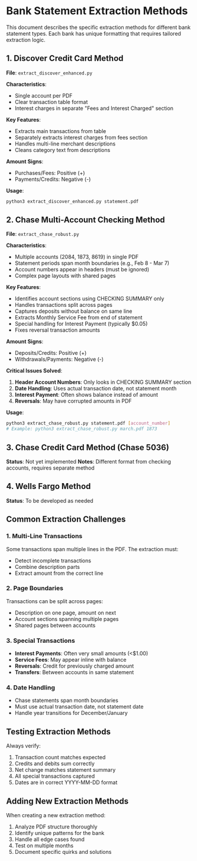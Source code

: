 # Bank Statement Extraction Methods

This document describes the specific extraction methods for different bank statement types. Each bank has unique formatting that requires tailored extraction logic.

## 1. Discover Credit Card Method

**File**: `extract_discover_enhanced.py`

**Characteristics**:
- Single account per PDF
- Clear transaction table format
- Interest charges in separate "Fees and Interest Charged" section

**Key Features**:
- Extracts main transactions from table
- Separately extracts interest charges from fees section
- Handles multi-line merchant descriptions
- Cleans category text from descriptions

**Amount Signs**:
- Purchases/Fees: Positive (+)
- Payments/Credits: Negative (-)

**Usage**:
```bash
python3 extract_discover_enhanced.py statement.pdf
```

## 2. Chase Multi-Account Checking Method

**File**: `extract_chase_robust.py`

**Characteristics**:
- Multiple accounts (2084, 1873, 8619) in single PDF
- Statement periods span month boundaries (e.g., Feb 8 - Mar 7)
- Account numbers appear in headers (must be ignored)
- Complex page layouts with shared pages

**Key Features**:
- Identifies account sections using CHECKING SUMMARY only
- Handles transactions split across pages
- Captures deposits without balance on same line
- Extracts Monthly Service Fee from end of statement
- Special handling for Interest Payment (typically $0.05)
- Fixes reversal transaction amounts

**Amount Signs**:
- Deposits/Credits: Positive (+)
- Withdrawals/Payments: Negative (-)

**Critical Issues Solved**:
1. **Header Account Numbers**: Only looks in CHECKING SUMMARY section
2. **Date Handling**: Uses actual transaction date, not statement month
3. **Interest Payment**: Often shows balance instead of amount
4. **Reversals**: May have corrupted amounts in PDF

**Usage**:
```bash
python3 extract_chase_robust.py statement.pdf [account_number]
# Example: python3 extract_chase_robust.py march.pdf 1873
```

## 3. Chase Credit Card Method (Chase 5036)

**Status**: Not yet implemented
**Notes**: Different format from checking accounts, requires separate method

## 4. Wells Fargo Method

**Status**: To be developed as needed

## Common Extraction Challenges

### 1. Multi-Line Transactions
Some transactions span multiple lines in the PDF. The extraction must:
- Detect incomplete transactions
- Combine description parts
- Extract amount from the correct line

### 2. Page Boundaries
Transactions can be split across pages:
- Description on one page, amount on next
- Account sections spanning multiple pages
- Shared pages between accounts

### 3. Special Transactions
- **Interest Payments**: Often very small amounts (<$1.00)
- **Service Fees**: May appear inline with balance
- **Reversals**: Credit for previously charged amount
- **Transfers**: Between accounts in same statement

### 4. Date Handling
- Chase statements span month boundaries
- Must use actual transaction date, not statement date
- Handle year transitions for December/January

## Testing Extraction Methods

Always verify:
1. Transaction count matches expected
2. Credits and debits sum correctly
3. Net change matches statement summary
4. All special transactions captured
5. Dates are in correct YYYY-MM-DD format

## Adding New Extraction Methods

When creating a new extraction method:
1. Analyze PDF structure thoroughly
2. Identify unique patterns for the bank
3. Handle all edge cases found
4. Test on multiple months
5. Document specific quirks and solutions